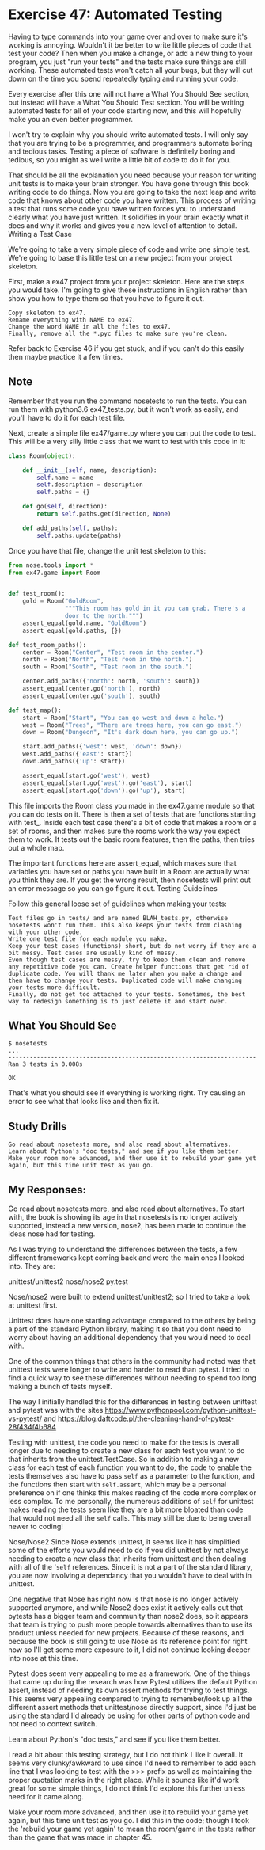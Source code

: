# Exercise 47: Automated Testing

Having to type commands into your game over and over to make sure it's working is annoying. Wouldn't it be better to write little pieces of code that test your code? Then when you make a change, or add a new thing to your program, you just "run your tests" and the tests make sure things are still working. These automated tests won't catch all your bugs, but they will cut down on the time you spend repeatedly typing and running your code.

Every exercise after this one will not have a What You Should See section, but instead will have a What You Should Test section. You will be writing automated tests for all of your code starting now, and this will hopefully make you an even better programmer.

I won't try to explain why you should write automated tests. I will only say that you are trying to be a programmer, and programmers automate boring and tedious tasks. Testing a piece of software is definitely boring and tedious, so you might as well write a little bit of code to do it for you.

That should be all the explanation you need because your reason for writing unit tests is to make your brain stronger. You have gone through this book writing code to do things. Now you are going to take the next leap and write code that knows about other code you have written. This process of writing a test that runs some code you have written forces you to understand clearly what you have just written. It solidifies in your brain exactly what it does and why it works and gives you a new level of attention to detail.
Writing a Test Case

We're going to take a very simple piece of code and write one simple test. We're going to base this little test on a new project from your project skeleton.

First, make a ex47 project from your project skeleton. Here are the steps you would take. I'm going to give these instructions in English rather than show you how to type them so that you have to figure it out.

    Copy skeleton to ex47.
    Rename everything with NAME to ex47.
    Change the word NAME in all the files to ex47.
    Finally, remove all the *.pyc files to make sure you're clean.

Refer back to Exercise 46 if you get stuck, and if you can't do this easily then maybe practice it a few times.

## Note

Remember that you run the command nosetests to run the tests. You can run them with python3.6 ex47_tests.py, but it won't work as easily, and you'll have to do it for each test file.

Next, create a simple file ex47/game.py where you can put the code to test. This will be a very silly little class that we want to test with this code in it:

```python
class Room(object):

    def __init__(self, name, description):
        self.name = name
        self.description = description
        self.paths = {}

    def go(self, direction):
        return self.paths.get(direction, None)

    def add_paths(self, paths):
        self.paths.update(paths)
```

Once you have that file, change the unit test skeleton to this:

```python
from nose.tools import *
from ex47.game import Room


def test_room():
    gold = Room("GoldRoom",
                """This room has gold in it you can grab. There's a
                door to the north.""")
    assert_equal(gold.name, "GoldRoom")
    assert_equal(gold.paths, {})

def test_room_paths():
    center = Room("Center", "Test room in the center.")
    north = Room("North", "Test room in the north.")
    south = Room("South", "Test room in the south.")

    center.add_paths({'north': north, 'south': south})
    assert_equal(center.go('north'), north)
    assert_equal(center.go('south'), south)

def test_map():
    start = Room("Start", "You can go west and down a hole.")
    west = Room("Trees", "There are trees here, you can go east.")
    down = Room("Dungeon", "It's dark down here, you can go up.")

    start.add_paths({'west': west, 'down': down})
    west.add_paths({'east': start})
    down.add_paths({'up': start})

    assert_equal(start.go('west'), west)
    assert_equal(start.go('west').go('east'), start)
    assert_equal(start.go('down').go('up'), start)
```

This file imports the Room class you made in the ex47.game module so that you can do tests on it. There is then a set of tests that are functions starting with test_. Inside each test case there's a bit of code that makes a room or a set of rooms, and then makes sure the rooms work the way you expect them to work. It tests out the basic room features, then the paths, then tries out a whole map.

The important functions here are assert_equal, which makes sure that variables you have set or paths you have built in a Room are actually what you think they are. If you get the wrong result, then nosetests will print out an error message so you can go figure it out.
Testing Guidelines

Follow this general loose set of guidelines when making your tests:

    Test files go in tests/ and are named BLAH_tests.py, otherwise nosetests won't run them. This also keeps your tests from clashing with your other code.
    Write one test file for each module you make.
    Keep your test cases (functions) short, but do not worry if they are a bit messy. Test cases are usually kind of messy.
    Even though test cases are messy, try to keep them clean and remove any repetitive code you can. Create helper functions that get rid of duplicate code. You will thank me later when you make a change and then have to change your tests. Duplicated code will make changing your tests more difficult.
    Finally, do not get too attached to your tests. Sometimes, the best way to redesign something is to just delete it and start over.

## What You Should See

```shell
$ nosetests
...
----------------------------------------------------------------------
Ran 3 tests in 0.008s

OK
```

That's what you should see if everything is working right. Try causing an error to see what that looks like and then fix it.

## Study Drills

    Go read about nosetests more, and also read about alternatives.
    Learn about Python's "doc tests," and see if you like them better.
    Make your room more advanced, and then use it to rebuild your game yet again, but this time unit test as you go.

## My Responses:

Go read about nosetests more, and also read about alternatives.
To start with, the book is showing its age in that nosetests is no longer actively supported, instead a new version, nose2, has been made to continue the ideas nose had for testing.

As I was trying to understand the differences between the tests, a few different frameworks kept coming back and were the main ones I looked into. They are:

unittest/unittest2
nose/nose2
py.test

Nose/nose2 were built to extend unittest/unittest2; so I tried to take a look at unittest first.

Unittest does have one starting advantage compared to the others by being a part of the standard Python library, making it so that you dont need to worry about having an additional dependency that you would need to deal with.

One of the common things that others in the community had noted was that unittest tests were longer to write and harder to read than pytest.  I tried to find a quick way to see these differences without needing to spend too long making a bunch of tests myself.  

The way I initially handled this for the differences in testing between unittest and pytest was with the sites https://www.pythonpool.com/python-unittest-vs-pytest/ and https://blog.daftcode.pl/the-cleaning-hand-of-pytest-28f434f4b684

Testing with unittest, the code you need to make for the tests is overall longer due to needing to create a new class for each test you want to do that inherits from the unittest.TestCase. So in addition to making a new class for each test of each function you want to do, the code to enable the tests themselves also have to pass `self` as a parameter to the function, and the functions then start with `self.assert`, which may be a personal preference on if one thinks this makes reading of the code more complex or less complex.  To me personally, the numerous additions of `self` for unittest makes reading the tests seem like they are a bit more bloated than code that would not need all the `self` calls. This may still be due to being overall newer to coding!


Nose/Nose2
Since Nose extends unittest, it seems like it has simplified some of the efforts you would need to do if you did unittest by not always needing to create a new class that inherits from unittest and then dealing with all of the '`self` references. Since it is not a part of the standard library, you are now involving a dependancy that you wouldn't have to deal with in unittest.  

One negative that Nose has right now is that nose is no longer actively supported anymore, and while Nose2 does exist it actively calls out that pytests has a bigger team and community than nose2 does, so it appears that team is trying to push more people towards alternatives than to use its product unless needed for new projects.
Because of these reasons, and because the book is still going to use Nose as its reference point for right now so I'll get some more exposure to it, I did not continue looking deeper into nose at this time.

Pytest does seem very appealing to me as a framework. One of the things that came up during the research was how Pytest utilizes the default Python assert, instead of needing its own assert methods for trying to test things. This seems very appealing compared to trying to remember/look up all the different assert methods that unittest/nose directly support, since I'd just be using the standard I'd already be using for other parts of python code and not need to context switch.


Learn about Python's "doc tests," and see if you like them better.

I read a bit about this testing strategy, but I do not think I like it overall. It seems very clunky/awkward to use since I'd need to remember to add each line that I was looking to test with the >>> prefix as well as maintaining the proper quotation marks in the right place.  While it sounds like it'd work great for some simple things, I do not think I'd explore this further unless need for it came along.

Make your room more advanced, and then use it to rebuild your game yet again, but this time unit test as you go.
I did this in the code; though I took the 'rebuild your game yet again' to mean the room/game in the tests rather than the game that was made in chapter 45.